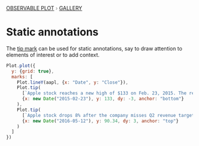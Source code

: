 <div style="color: grey; font: 13px/25.5px var(--sans-serif); text-transform: uppercase;"><h1 style="display: none;">Plot: Static annotations</h1><a href="/plot">Observable Plot</a> › <a href="/@observablehq/plot-gallery">Gallery</a></div>

# Static annotations

The [tip mark](https://observablehq.com/plot/marks/tip) can be used for static annotations, say to draw attention to elements of interest or to add context.

```js echo
Plot.plot({
  y: {grid: true},
  marks: [
    Plot.lineY(aapl, {x: "Date", y: "Close"}),
    Plot.tip(
      [`Apple stock reaches a new high of $133 on Feb. 23, 2015. The release of the first Apple Watch, slated for April, is hotly anticipated.`],
      {x: new Date("2015-02-23"), y: 133, dy: -3, anchor: "bottom"}
    ),
    Plot.tip(
      [`Apple stock drops 8% after the company misses Q2 revenue targets and reports declining iPhone sales. It reaches a two-year low of $90.34 on May 12.`],
      {x: new Date("2016-05-12"), y: 90.34, dy: 3, anchor: "top"}
    )
  ]
})
```
